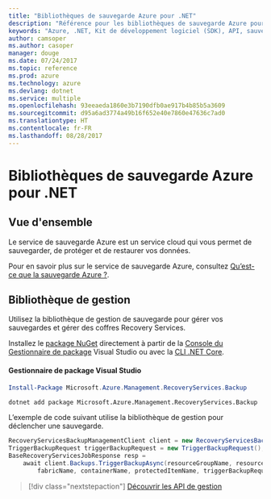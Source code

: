 ```yaml
---
title: "Bibliothèques de sauvegarde Azure pour .NET"
description: "Référence pour les bibliothèques de sauvegarde Azure pour .NET"
keywords: "Azure, .NET, Kit de développement logiciel (SDK), API, sauvegarde"
author: camsoper
ms.author: casoper
manager: douge
ms.date: 07/24/2017
ms.topic: reference
ms.prod: azure
ms.technology: azure
ms.devlang: dotnet
ms.service: multiple
ms.openlocfilehash: 93eeaeda1860e3b7190dfb0ae917b4b85b5a3609
ms.sourcegitcommit: d95a6ad3774a49b16f652e40e7860e47636c7ad0
ms.translationtype: HT
ms.contentlocale: fr-FR
ms.lasthandoff: 08/28/2017
---
```

# <a name="azure-backup-libraries-for-net"></a>Bibliothèques de sauvegarde Azure pour .NET

## <a name="overview"></a>Vue d'ensemble

Le service de sauvegarde Azure est un service cloud qui vous permet de sauvegarder, de protéger et de restaurer vos données.

Pour en savoir plus sur le service de sauvegarde Azure, consultez [Qu’est-ce que la sauvegarde Azure ?](/azure/backup/backup-introduction-to-azure-backup).

## <a name="management-library"></a>Bibliothèque de gestion

Utilisez la bibliothèque de gestion de sauvegarde pour gérer vos sauvegardes et gérer des coffres Recovery Services.

Installez le [package NuGet](https://www.nuget.org/packages/Microsoft.Azure.Management.RecoveryServices.Backup) directement à partir de la [Console du Gestionnaire de package][PackageManager] Visual Studio ou avec la [CLI .NET Core][DotNetCLI].

#### <a name="visual-studio-package-manager"></a>Gestionnaire de package Visual Studio

```powershell
Install-Package Microsoft.Azure.Management.RecoveryServices.Backup
```

```bash
dotnet add package Microsoft.Azure.Management.RecoveryServices.Backup
```

L’exemple de code suivant utilise la bibliothèque de gestion pour déclencher une sauvegarde.

```csharp
RecoveryServicesBackupManagementClient client = new RecoveryServicesBackupManagementClient(credentials);
TriggerBackupRequest triggerBackupRequest = new TriggerBackupRequest();
BaseRecoveryServicesJobResponse resp =
    await client.Backups.TriggerBackupAsync(resourceGroupName, resourceName, null,
        fabricName, containerName, protectedItemName, triggerBackupRequest);
```

> [!div class="nextstepaction"]
> [Découvrir les API de gestion](/dotnet/api/overview/azure/backup/management)

[PackageManager]: https://docs.microsoft.com/nuget/tools/package-manager-console
[DotNetCLI]: https://docs.microsoft.com/dotnet/core/tools/dotnet-add-package
